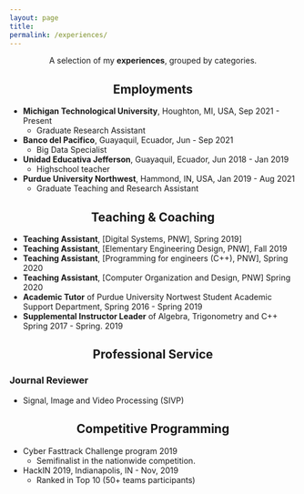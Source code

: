 ```yaml
---
layout: page
title: 
permalink: /experiences/
---
```


<p align="center">
A selection of my <b>experiences</b>, grouped by categories.
</p>

## <center>Employments</center>
- **Michigan Technological University**, Houghton, MI, USA,  Sep 2021 - Present
	* Graduate Research Assistant
- **Banco del Pacifico**, Guayaquil, Ecuador,  Jun - Sep 2021
	* Big Data Specialist
- **Unidad Educativa Jefferson**, Guayaquil, Ecuador, Jun 2018 - Jan 2019
	* Highschool teacher
- **Purdue University Northwest**, Hammond, IN, USA,  Jan 2019 - Aug 2021
	* Graduate Teaching and Research Assistant
	
## <center>Teaching & Coaching</center>

- **Teaching Assistant**, [Digital Systems, PNW], Spring 2019]
- **Teaching Assistant**, [Elementary Engineering Design, PNW], Fall 2019
- **Teaching Assistant**, [Programming for engineers (C++), PNW], Spring 2020
- **Teaching Assistant**, [Computer Organization and Design, PNW] Spring 2020
- **Academic Tutor** of Purdue University Nortwest Student Academic Support Department, Spring 2016 - Spring 2019
- **Supplemental Instructor Leader** of Algebra, Trigonometry and C++ Spring 2017 - Spring. 2019


## <center>Professional Service</center>

### Journal Reviewer

- Signal, Image and Video Processing (SIVP) 


## <center>Competitive Programming</center>

- Cyber Fasttrack Challenge program 2019
	* Semifinalist in the nationwide competition.
- HackIN 2019, Indianapolis, IN - Nov, 2019
	*	Ranked in Top 10 (50+ teams participants)
	